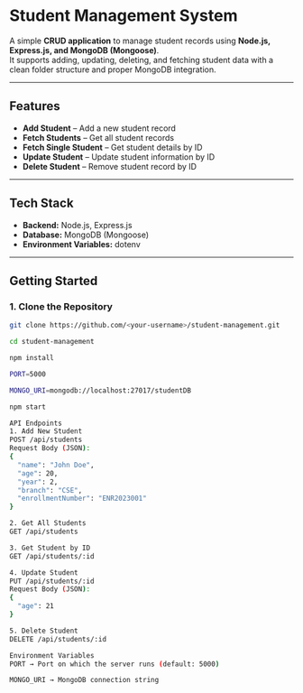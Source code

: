 # Student Management System

A simple **CRUD application** to manage student records using **Node.js, Express.js, and MongoDB (Mongoose)**.  
It supports adding, updating, deleting, and fetching student data with a clean folder structure and proper MongoDB integration.

---

## Features
- **Add Student** – Add a new student record  
- **Fetch Students** – Get all student records  
- **Fetch Single Student** – Get student details by ID  
- **Update Student** – Update student information by ID  
- **Delete Student** – Remove student record by ID  

---

## Tech Stack
- **Backend:** Node.js, Express.js  
- **Database:** MongoDB (Mongoose)  
- **Environment Variables:** dotenv  

---

## Getting Started

### 1. Clone the Repository
```bash
git clone https://github.com/<your-username>/student-management.git

cd student-management

npm install

PORT=5000

MONGO_URI=mongodb://localhost:27017/studentDB

npm start

API Endpoints
1. Add New Student
POST /api/students
Request Body (JSON):
{
  "name": "John Doe",
  "age": 20,
  "year": 2,
  "branch": "CSE",
  "enrollmentNumber": "ENR2023001"
}

2. Get All Students
GET /api/students

3. Get Student by ID
GET /api/students/:id

4. Update Student
PUT /api/students/:id
Request Body (JSON):
{
  "age": 21
}

5. Delete Student
DELETE /api/students/:id

Environment Variables
PORT → Port on which the server runs (default: 5000)

MONGO_URI → MongoDB connection string

